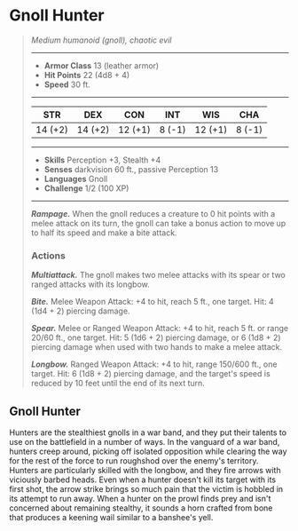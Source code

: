 # Gnoll Hunter
>*Medium humanoid (gnoll), chaotic evil*
>___
>- **Armor Class** 13 (leather armor)
>- **Hit Points** 22 (4d8 + 4)
>- **Speed** 30 ft.
>___
>|STR|DEX|CON|INT|WIS|CHA|
>|:---:|:---:|:---:|:---:|:---:|:---:|
>|14 (+2)|14 (+2)|12 (+1)|8 (-1)|12 (+1)|8 (-1)|
>___
>- **Skills** Perception +3, Stealth +4
>- **Senses** darkvision 60 ft., passive Perception 13
>- **Languages** Gnoll
>- **Challenge** 1/2 (100 XP)
>___
>***Rampage.*** When the gnoll reduces a creature to 0 hit points with a melee attack on its turn, the gnoll can take a bonus action to move up to half its speed and make a bite attack.  
>
>### Actions
>***Multiattack.*** The gnoll makes two melee attacks with its spear or two ranged attacks with its longbow.  
>
>***Bite.*** Melee Weapon Attack: +4 to hit, reach 5 ft., one target. Hit: 4 (1d4 + 2) piercing damage.  
>
>***Spear.*** Melee  or Ranged Weapon Attack: +4 to hit, reach 5 ft. or range 20/60 ft., one target. Hit: 5 (1d6 + 2) piercing damage, or 6 (1d8 + 2) piercing damage when used with two hands to make a melee attack.  
>
>***Longbow.*** Ranged Weapon Attack: +4 to hit, range 150/600 ft., one target. Hit: 6 (1d8 + 2) piercing damage, and the target's speed is reduced by 10 feet until the end of its next turn.
## Gnoll Hunter
Hunters are the stealthiest gnolls in a war band, and they put their talents to use on the battlefield in a number of ways. In the vanguard of a war band, hunters creep around, picking off isolated opposition while clearing the way for the rest of the force to run roughshod over the enemy's territory.
Hunters are particularly skilled with the longbow, and they fire arrows with viciously barbed heads. Even when a hunter doesn't kill its target with its first shot, the arrow strike brings so much pain that the victim is hobbled in its attempt to run away. When a hunter on the prowl finds prey and isn't concerned about remaining stealthy, it sounds a horn crafted from bone that produces a keening wail similar to a banshee's yell.